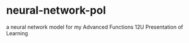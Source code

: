 # neural-network-pol
 a neural network model for my Advanced Functions 12U Presentation of Learning

